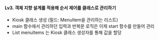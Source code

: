 #### Lv3. 객체 지향 설계를 적용해 순서 제어를 클래스로 관리하기
- Kiosk 클래스 생성 (필드: MenuItem을 관리하는 리스트)
- main 함수에서 관리하던 입력과 반복문 로직은 이제 start 함수를 만들어 관리
- List<MenuItem> menuItems 는 Kiosk 클래스 생성자를 통해 값을 할당

